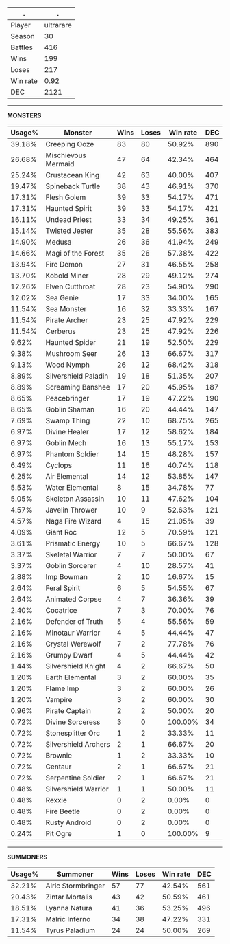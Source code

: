 .|.
|-|-
Player|ultrarare
Season|30
Battles|416
Wins|199
Loses|217
Win rate|0.92
DEC|2121

---
**MONSTERS**

Usage%|Monster|Wins|Loses|Win rate|DEC|
-|-|-|-|-|-|
39.18%|Creeping Ooze|83|80|50.92%|890|
26.68%|Mischievous Mermaid|47|64|42.34%|464|
25.24%|Crustacean King|42|63|40.00%|407|
19.47%|Spineback Turtle|38|43|46.91%|370|
17.31%|Flesh Golem|39|33|54.17%|471|
17.31%|Haunted Spirit|39|33|54.17%|421|
16.11%|Undead Priest|33|34|49.25%|361|
15.14%|Twisted Jester|35|28|55.56%|383|
14.90%|Medusa|26|36|41.94%|249|
14.66%|Magi of the Forest|35|26|57.38%|422|
13.94%|Fire Demon|27|31|46.55%|258|
13.70%|Kobold Miner|28|29|49.12%|274|
12.26%|Elven Cutthroat|28|23|54.90%|290|
12.02%|Sea Genie|17|33|34.00%|165|
11.54%|Sea Monster|16|32|33.33%|167|
11.54%|Pirate Archer|23|25|47.92%|229|
11.54%|Cerberus|23|25|47.92%|226|
9.62%|Haunted Spider|21|19|52.50%|229|
9.38%|Mushroom Seer|26|13|66.67%|317|
9.13%|Wood Nymph|26|12|68.42%|318|
8.89%|Silvershield Paladin|19|18|51.35%|207|
8.89%|Screaming Banshee|17|20|45.95%|187|
8.65%|Peacebringer|17|19|47.22%|190|
8.65%|Goblin Shaman|16|20|44.44%|147|
7.69%|Swamp Thing|22|10|68.75%|265|
6.97%|Divine Healer|17|12|58.62%|184|
6.97%|Goblin Mech|16|13|55.17%|153|
6.97%|Phantom Soldier|14|15|48.28%|157|
6.49%|Cyclops|11|16|40.74%|118|
6.25%|Air Elemental|14|12|53.85%|147|
5.53%|Water Elemental|8|15|34.78%|77|
5.05%|Skeleton Assassin|10|11|47.62%|104|
4.57%|Javelin Thrower|10|9|52.63%|121|
4.57%|Naga Fire Wizard|4|15|21.05%|39|
4.09%|Giant Roc|12|5|70.59%|121|
3.61%|Prismatic Energy|10|5|66.67%|128|
3.37%|Skeletal Warrior|7|7|50.00%|67|
3.37%|Goblin Sorcerer|4|10|28.57%|41|
2.88%|Imp Bowman|2|10|16.67%|15|
2.64%|Feral Spirit|6|5|54.55%|67|
2.64%|Animated Corpse|4|7|36.36%|39|
2.40%|Cocatrice|7|3|70.00%|76|
2.16%|Defender of Truth|5|4|55.56%|59|
2.16%|Minotaur Warrior|4|5|44.44%|47|
2.16%|Crystal Werewolf|7|2|77.78%|76|
2.16%|Grumpy Dwarf|4|5|44.44%|42|
1.44%|Silvershield Knight|4|2|66.67%|50|
1.20%|Earth Elemental|3|2|60.00%|35|
1.20%|Flame Imp|3|2|60.00%|26|
1.20%|Vampire|3|2|60.00%|30|
0.96%|Pirate Captain|2|2|50.00%|20|
0.72%|Divine Sorceress|3|0|100.00%|34|
0.72%|Stonesplitter Orc|1|2|33.33%|11|
0.72%|Silvershield Archers|2|1|66.67%|20|
0.72%|Brownie|1|2|33.33%|10|
0.72%|Centaur|2|1|66.67%|21|
0.72%|Serpentine Soldier|2|1|66.67%|21|
0.48%|Silvershield Warrior|1|1|50.00%|11|
0.48%|Rexxie|0|2|0.00%|0|
0.48%|Fire Beetle|0|2|0.00%|0|
0.48%|Rusty Android|0|2|0.00%|0|
0.24%|Pit Ogre|1|0|100.00%|9|

---
**SUMMONERS**

Usage%|Summoner|Wins|Loses|Win rate|DEC|
-|-|-|-|-|-|
32.21%|Alric Stormbringer|57|77|42.54%|561|
20.43%|Zintar Mortalis|43|42|50.59%|461|
18.51%|Lyanna Natura|41|36|53.25%|496|
17.31%|Malric Inferno|34|38|47.22%|331|
11.54%|Tyrus Paladium|24|24|50.00%|269|
